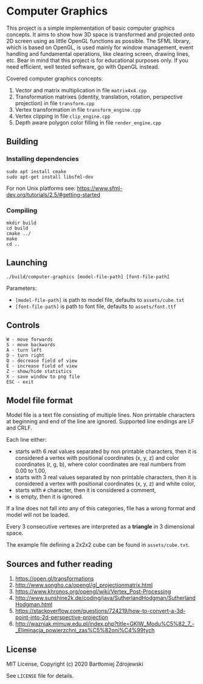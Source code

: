 # Computer Graphics

This project is a simple implementation of basic computer graphics concepts. It aims to show how 3D space is transformed and projected onto 2D screen using as little OpenGL functions as possible. The SFML library, which is based on OpenGL, is used mainly for window management, event handling and fundamental operations, like clearing screen, drawing lines, etc. Bear in mind that this project is for educational purposes only. If you need efficient, well tested software, go with OpenGL instead.

Covered computer graphics concepts:
1. Vector and matrix multiplication in file `matrix4x4.cpp`
2. Transformation matrixes (identity, translation, rotation, perspective projection) in file `transform.cpp`
3. Vertex transformation in file `transform_engine.cpp`
4. Vertex clipping in file `clip_engine.cpp`
5. Depth aware polygon color filling in file `render_engine.cpp`

## Building

### Installing dependencies

```
sudo apt install cmake
sudo apt-get install libsfml-dev
```

For non Unix platforms see:
https://www.sfml-dev.org/tutorials/2.5/#getting-started

### Compiling

```
mkdir build
cd build
cmake ../
make
cd ..
```

## Launching

```
./build/computer-graphics [model-file-path] [font-file-path]
```

Parameters:
- `[model-file-path]` is path to model file, defaults to `assets/cube.txt`
- `[font-file-path]` is path to font file, defaults to `assets/font.ttf`

## Controls

```
W - move forwards
S - move backwards
A - turn left
D - turn right
Q - decrease field of view
E - increase field of view
Z - show/hide statistics
X - save window to png file
ESC - exit
```

## Model file format

Model file is a text file consisting of multiple lines. Non printable characters at beginning and end of the line are ignored. Supported line endings are LF and CRLF.

Each line either:
- starts with 6 real values separated by non printable characters, then it is considered a vertex with positional coordinates (x, y, z) and color coordinates (r, g, b), where color coordinates are real numbers from 0.00 to 1.00,
- starts with 3 real values separated by non printable characters, then it is considered a vertex with positional coordinates (x, y, z) and white color,
- starts with `#` character, then it is considered a comment,
- is empty, then it is ignored.

If a line does not fall into any of this categories, file has a wrong format and model will not be loaded.

Every 3 consecutive vertexes are interpreted as a **triangle** in 3 dimensional space.

The example file defining a 2x2x2 cube can be found in `assets/cube.txt`.

## Sources and futher reading

1. https://open.gl/transformations
2. http://www.songho.ca/opengl/gl_projectionmatrix.html
3. https://www.khronos.org/opengl/wiki/Vertex_Post-Processing
4. http://www.sunshine2k.de/coding/java/SutherlandHodgman/SutherlandHodgman.html
5. https://stackoverflow.com/questions/724219/how-to-convert-a-3d-point-into-2d-perspective-projection
6. http://wazniak.mimuw.edu.pl/index.php?title=GKIW_Modu%C5%82_7_-_Eliminacja_powierzchni_zas%C5%82oni%C4%99tych

## License

MIT License, Copyright (c) 2020 Bartłomiej Zdrojewski

See `LICENSE` file for details.

